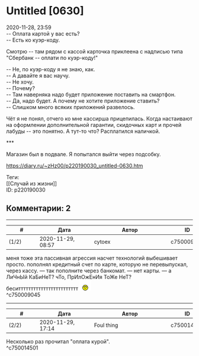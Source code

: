 Untitled [0630]
===============

  
2020-11-28, 23:59  
 -- Оплата картой у вас есть?   
 -- Есть ко куэр-коду.   
   
 Смотрю -- там рядом с кассой карточка приклеена с надписью типа "Сбербанк -- оплати по куэр-коду!"   
   
 -- Не, по куэр-коду я не знаю, как.   
 -- А давайте я вас научу.   
 -- Не хочу.   
 -- Почему?   
 -- Там наверняка надо будет приложение поставить на смартфон.   
 -- Да, надо будет. А почему не хотите приложение ставить?   
 -- Слишком много всяких приложений развелось.   
   
 Чёт я не понял, отчего ко мне кассирша прицепилась. Когда настаивают на оформлении дополнительной гарантии, скидочных карт и прочей лабуды -- это понятно. А тут-то что? Расплатился наличкой.   
   
 \*\*\*   
   
 Магазин был в подвале. Я попытался выйти через подсобку.   
  
<https://diary.ru/~zHz00/p220190030_untitled-0630.htm>  
  
Теги:  
[[Случай из жизни]]  
ID: p220190030  


Комментарии: 2
--------------

  


---



|         #         |              Дата              |                     Автор                     |           ID           |
| --- | --- | --- | --- |
| (1/2) | 2020-11-29, 08:57 | cytoex | c750009045 |

  
 меня тоже эта пассивная агрессия насчет технологий выбешивает просто. пополнял кредитный счет по карте, которую не перевыпускал, через кассу. — так пополните через банкомат. — нет карты. — а ЛиЧнЫй КаБиНеТ? чТо, ПрИлОжЕнИя ТоЖе НеТ? беситттттттттттттттттттттттт ![:fury:](pics/574584.gif)   
 ^c750009045

---



|         #         |              Дата              |                     Автор                     |           ID           |
| --- | --- | --- | --- |
| (2/2) | 2020-11-29, 17:14 | Foul thing | c750014501 |

  
 Несколько раз прочитал "оплата курой".   
 ^c750014501